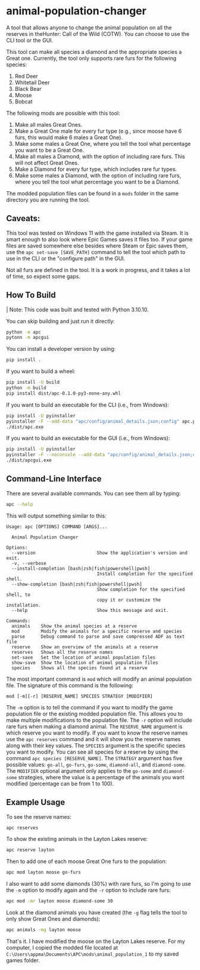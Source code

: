 # animal-population-changer

A tool that allows anyone to change the animal population on all the reserves in theHunter: Call of the Wild (COTW). You can choose to use the CLI tool or the GUI.

This tool can make all species a diamond and the appropriate species a Great one. Currently, the tool only supports rare furs for the following species:
1. Red Deer
1. Whitetail Deer
1. Black Bear
1. Moose
1. Bobcat

The following mods are possible with this tool:
1. Make all males Great Ones.
1. Make a Great One male for every fur type (e.g., since moose have 6 furs, this would make 6 males a Great One).
1. Make some males a Great One, where you tell the tool what percentage you want to be a Great One.
1. Make all males a Diamond, with the option of including rare furs. This will not affect Great Ones.
1. Make a Diamond for every fur type, which includes rare fur types.
1. Make some males a Diamond, with the option of including rare furs, where you tell the tool what percentage you want to be a Diamond.

The modded population files can be found in a `mods` folder in the same directory you are running the tool.

## Caveats:
This tool was tested on Windows 11 with the game installed via Steam. It is smart enough to also look where Epic Games saves it files too. If your game files are saved somewhere else besides where Steam or Epic saves them, use the `apc set-save [SAVE_PATH]` command to tell the tool which path to use in the CLI or the "configure path" in the GUI.

Not all furs are defined in the tool. It is a work in progress, and it takes a lot of time, so expect some gaps.
## How To Build

| Note: This code was built and tested with Python 3.10.10.

You can skip building and just run it directly:
```sh
python -m apc
pytonn -m apcgui
```

You can install a developer version by using:
```sh
pip install .
```

If you want to build a wheel:
```sh
pip install -U build
python -m build
pip install dist/apc-0.1.0-py3-none-any.whl
```

If you want to build an executable for the CLI (i.e., from Windows):
```sh
pip install -U pyinstaller
pyinstaller -F --add-data "apc/config/animal_details.json;config" apc.py
./dist/apc.exe
```

If you want to build an executable for the GUI (i.e., from Windows):
```sh
pip install -U pyinstaller
pyinstaller -F --noconsole --add-data "apc/config/animal_details.json;config" apcgui.py
./dist/apcgui.exe
```

## Command-Line Interface

There are several available commands. You can see them all by typing:

```sh
apc --help
```
This will output something similar to this:
```text
Usage: apc [OPTIONS] COMMAND [ARGS]...

  Animal Population Changer

Options:
  --version                       Show the application's version and exit.
  -v, --verbose
  --install-completion [bash|zsh|fish|powershell|pwsh]
                                  Install completion for the specified shell.
  --show-completion [bash|zsh|fish|powershell|pwsh]
                                  Show completion for the specified shell, to
                                  copy it or customize the installation.
  --help                          Show this message and exit.

Commands:
  animals    Show the animal species at a reserve
  mod        Modify the animals for a specific reserve and species
  parse      Debug command to parse and save compressed ADF as text file
  reserve    Show an overview of the animals at a reserve
  reserves   Shows all the reserve names
  set-save   Set the location of animal population files
  show-save  Show the location of animal population files
  species    Shows all the species found at a reserve
```

The most important command is `mod` which will modify an animal population file. The signature of this command is the following:
```text
mod [-m][-r] [RESERVE_NAME] SPECIES STRATEGY [MODIFIER] 
```

The `-m` option is to tell the command if you want to modify the game population file or the existing modded population file. This allows you to make multiple modifications to the population file. The `-r` option will include rare furs when making a diamond animal. The `RESERVE_NAME` argument is which reserve you want to modify. If you want to know the reserve names use the `apc reserves` command and it will show you the reserve names along with their key values. The `SPECIES` argument is the specific species you want to modify. You can see all species for a reserve by using the command `apc species [RESERVE_NAME]`. The `STRATEGY` argument has five possible values: `go-all`, `go-furs`, `go-some`, `diamond-all`, and `diamond-some`. The `MODIFIER` optional argument only applies to the `go-some` and `diamond-some` strategies, where the value is a percentage of the animals you want modified (percentage can be from 1 to 100).

## Example Usage

To see the reserve names:
```sh
apc reserves
```

To show the existing animals in the Layton Lakes reserve:
```sh
apc reserve layton
```

Then to add one of each moose Great One furs to the population:
```sh
apc mod layton moose go-furs
```

I also want to add some diamonds (30%) with rare furs, so I'm going to use the `-m` option to modify again and the `-r` option to include rare furs:
```sh
apc mod -mr layton moose diamond-some 30
```

Look at the diamond animals you have created (the `-g` flag tells the tool to only show Great Ones and diamonds):
```sh
apc animals -mg layton moose
```

That's it. I have modified the moose on the Layton Lakes reserve. For my computer, I copied the modded file located at `C:\Users\appma\Documents\APC\mods\animal_population_1` to my saved games folder.
